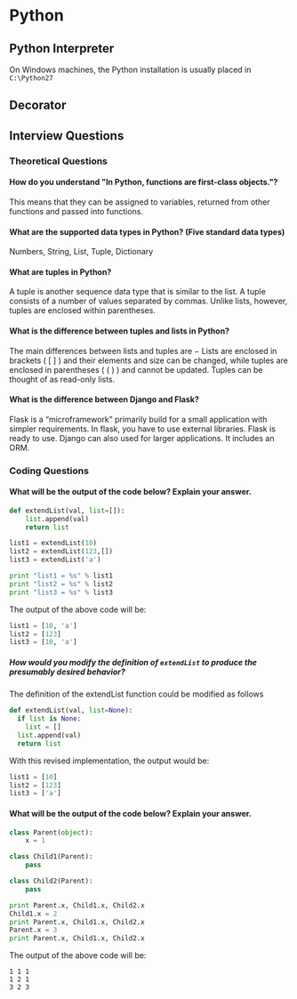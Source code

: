 # Python
## Python Interpreter
On Windows machines, the Python installation is usually placed in `C:\Python27`

## Decorator

## Interview Questions
### Theoretical Questions
#### How do you understand "In Python, functions are first-class objects."?
This means that they can be assigned to variables, returned from other functions and passed into functions. 

#### What are the supported data types in Python? (Five standard data types)
Numbers, String, List, Tuple, Dictionary

#### What are tuples in Python?
A tuple is another sequence data type that is similar to the list. A tuple consists of a number of values separated by commas. Unlike lists, however, tuples are enclosed within parentheses.

#### What is the difference between tuples and lists in Python?
The main differences between lists and tuples are − Lists are enclosed in brackets ( [ ] ) and their elements and size can be changed, while tuples are enclosed in parentheses ( ( ) ) and cannot be updated. Tuples can be thought of as read-only lists.

#### What is the difference between Django and Flask?
Flask is a “microframework” primarily build for a small application with simpler requirements.  In flask, you have to use external libraries.  Flask is ready to use.
Django can also used for larger applications.  It includes an ORM.

### Coding Questions
#### What will be the output of the code below? Explain your answer.
```python
def extendList(val, list=[]):
    list.append(val)
    return list

list1 = extendList(10)
list2 = extendList(123,[])
list3 = extendList('a')

print "list1 = %s" % list1
print "list2 = %s" % list2
print "list3 = %s" % list3
```
The output of the above code will be:
```python
list1 = [10, 'a']
list2 = [123]
list3 = [10, 'a']
```
##### How would you modify the definition of `extendList` to produce the presumably desired behavior?
The definition of the extendList function could be modified as follows
```python
def extendList(val, list=None):
  if list is None:
    list = []
  list.append(val)
  return list
```
With this revised implementation, the output would be:
```python
list1 = [10]
list2 = [123]
list3 = ['a']
```

#### What will be the output of the code below? Explain your answer.
```python
class Parent(object):
    x = 1

class Child1(Parent):
    pass

class Child2(Parent):
    pass

print Parent.x, Child1.x, Child2.x
Child1.x = 2
print Parent.x, Child1.x, Child2.x
Parent.x = 3
print Parent.x, Child1.x, Child2.x
```
The output of the above code will be:
```
1 1 1
1 2 1
3 2 3
```
